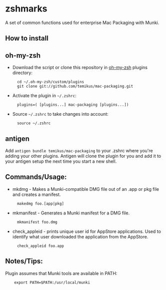 zshmarks
========

A set of common functions used for enterprise Mac Packaging with Munki.

How to install
--------------

oh-my-zsh
---------
* Download the script or clone this repository in [oh-my-zsh](http://github.com/robbyrussell/oh-my-zsh) plugins directory:

        cd ~/.oh-my-zsh/custom/plugins
        git clone git://github.com/temikus/mac-packaging.git

* Activate the plugin in `~/.zshrc`:

        plugins=( [plugins...] mac-packaging [plugins...])

* Source `~/.zshrc`  to take changes into account:

        source ~/.zshrc

antigen
-------
Add `antigen bundle temikus/mac-packaging` to your .zshrc where you're adding your other plugins. Antigen will clone the plugin for you and add it to your antigen setup the next time you start a new shell.

Commands/Usage:
------

* mkdmg - Makes a Munki-compatible DMG file out of an .app or pkg file and creates a manifest.

        makedmg foo.[app|pkg]

* mkmanifest - Generates a Munki manifest for a DMG file.

        mkmanifest foo.dmg

* check_appleid - prints unique user id for AppStore applications. Used to identify what user downloaded the application from the AppStore.

        check_appleid foo.app

Notes/Tips:
-----------

Plugin assumes that Munki tools are available in PATH:

        export PATH=$PATH:/usr/local/munki
